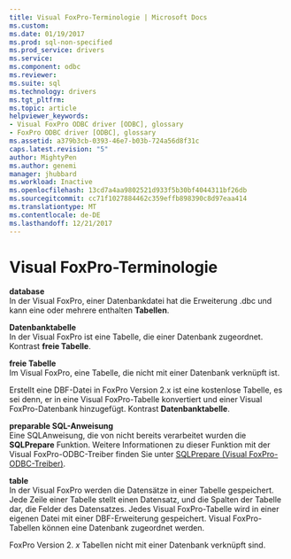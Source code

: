 ```yaml
---
title: Visual FoxPro-Terminologie | Microsoft Docs
ms.custom: 
ms.date: 01/19/2017
ms.prod: sql-non-specified
ms.prod_service: drivers
ms.service: 
ms.component: odbc
ms.reviewer: 
ms.suite: sql
ms.technology: drivers
ms.tgt_pltfrm: 
ms.topic: article
helpviewer_keywords:
- Visual FoxPro ODBC driver [ODBC], glossary
- FoxPro ODBC driver [ODBC], glossary
ms.assetid: a379b3cb-0393-46e7-b03b-724a56d8f31c
caps.latest.revision: "5"
author: MightyPen
ms.author: genemi
manager: jhubbard
ms.workload: Inactive
ms.openlocfilehash: 13cd7a4aa9802521d933f5b30bf4044311bf26db
ms.sourcegitcommit: cc71f1027884462c359effb898390c8d97eaa414
ms.translationtype: MT
ms.contentlocale: de-DE
ms.lasthandoff: 12/21/2017
---
```

# <a name="visual-foxpro-terminology"></a>Visual FoxPro-Terminologie
**database**  
 In der Visual FoxPro, einer Datenbankdatei hat die Erweiterung .dbc und kann eine oder mehrere enthalten **Tabellen**.  
  
 **Datenbanktabelle**  
 In der Visual FoxPro ist eine Tabelle, die einer Datenbank zugeordnet. Kontrast **freie Tabelle**.  
  
 **freie Tabelle**  
 Im Visual FoxPro, eine Tabelle, die nicht mit einer Datenbank verknüpft ist.  
  
 Erstellt eine DBF-Datei in FoxPro Version 2.x ist eine kostenlose Tabelle, es sei denn, er in eine Visual FoxPro-Tabelle konvertiert und einer Visual FoxPro-Datenbank hinzugefügt. Kontrast **Datenbanktabelle**.  
  
 **preparable SQL-Anweisung**  
 Eine SQL­Anweisung, die von nicht bereits verarbeitet wurden die **SQLPrepare** Funktion. Weitere Informationen zu dieser Funktion mit der Visual FoxPro-ODBC-Treiber finden Sie unter [SQLPrepare (Visual FoxPro-ODBC-Treiber)](../../odbc/microsoft/sqlprepare-visual-foxpro-odbc-driver.md).  
  
 **table**  
 In der Visual FoxPro werden die Datensätze in einer Tabelle gespeichert. Jede Zeile einer Tabelle stellt einen Datensatz, und die Spalten der Tabelle dar, die Felder des Datensatzes. Jedes Visual FoxPro-Tabelle wird in einer eigenen Datei mit einer DBF-Erweiterung gespeichert. Visual FoxPro-Tabellen können eine Datenbank zugeordnet werden.  
  
 FoxPro Version 2. *x* Tabellen nicht mit einer Datenbank verknüpft sind.

